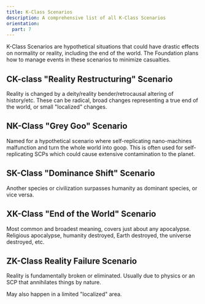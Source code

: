 ```yaml
---
title: K-Class Scenarios
description: A comprehensive list of all K-Class Scenarios
orientation:
  part: 7
---
```


K-Class Scenarios are hypothetical situations that could have drastic effects on
normality or reality, including the end of the world. The Foundation plans how
to manage events in these scenarios to minimize casualties.

## CK-class "Reality Restructuring" Scenario

Reality is changed by a deity/reality bender/retrocausal altering of
history/etc. These can be radical, broad changes representing a true end of the
world, or small "localized" changes.

## NK-Class "Grey Goo" Scenario

Named for a hypothetical scenario where self-replicating nano-machines
malfunction and turn the whole world into goop. This is often used for
self-replicating SCPs which could cause extensive contamination to the planet.

## SK-Class "Dominance Shift" Scenario

Another species or civilization surpasses humanity as dominant species, or vice
versa.

## XK-Class "End of the World" Scenario

Most common and broadest meaning, covers just about any apocalypse. Religious
apocalypse, humanity destroyed, Earth destroyed, the universe destroyed, etc.

## ZK-Class Reality Failure Scenario

Reality is fundamentally broken or eliminated. Usually due to physics or an SCP
that annihilates things by nature.

May also happen in a limited "localized" area.
